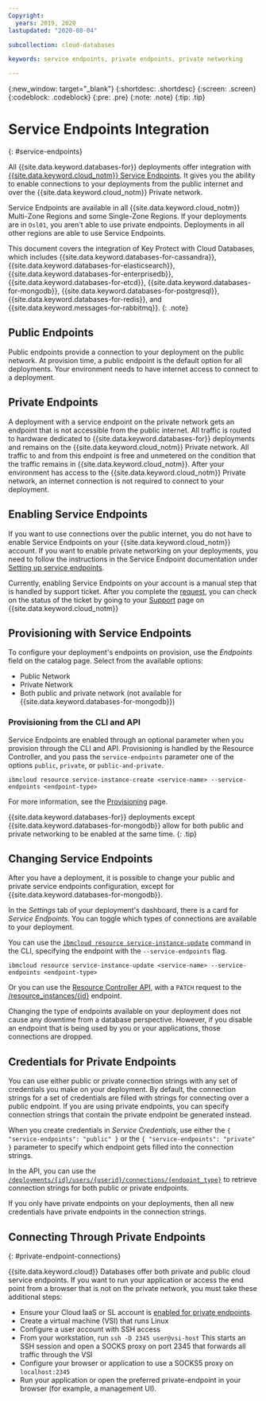 ```yaml
---
Copyright:
  years: 2019, 2020
lastupdated: "2020-08-04"

subcollection: cloud-databases

keywords: service endpoints, private endpoints, private networking

---
```


{:new_window: target="_blank"}
{:shortdesc: .shortdesc}
{:screen: .screen}
{:codeblock: .codeblock}
{:pre: .pre}
{:note: .note}
{:tip: .tip}

# Service Endpoints Integration
{: #service-endpoints}

All {{site.data.keyword.databases-for}} deployments offer integration with [{{site.data.keyword.cloud_notm}} Service Endpoints](/docs/account?topic=account-service-endpoints-overview#about). It gives you the ability to enable connections to your deployments from the public internet and over the {{site.data.keyword.cloud_notm}} Private network.

Service Endpoints are available in all {{site.data.keyword.cloud_notm}} Multi-Zone Regions and some Single-Zone Regions. If your deployments are in `Osl01`, you aren't able to use private endpoints. Deployments in all other regions are able to use Service Endpoints.

This document covers the integration of Key Protect with Cloud Databases, which includes {{site.data.keyword.databases-for-cassandra}}, {{site.data.keyword.databases-for-elasticsearch}}, {{site.data.keyword.databases-for-enterprisedb}}, {{site.data.keyword.databases-for-etcd}}, {{site.data.keyword.databases-for-mongodb}}, {{site.data.keyword.databases-for-postgresql}}, {{site.data.keyword.databases-for-redis}}, and {{site.data.keyword.messages-for-rabbitmq}}.
{: .note}

## Public Endpoints

Public endpoints provide a connection to your deployment on the public network. At provision time, a public endpoint is the default option for all deployments. Your environment needs to have internet access to connect to a deployment.

## Private Endpoints

A deployment with a service endpoint on the private network gets an endpoint that is not accessible from the public internet. All traffic is routed to hardware dedicated to {{site.data.keyword.databases-for}} deployments and remains on the {{site.data.keyword.cloud_notm}} Private network. All traffic to and from this endpoint is free and unmetered on the condition that the traffic remains in {{site.data.keyword.cloud_notm}}. After your environment has access to the {{site.data.keyword.cloud_notm}} Private network, an internet connection is not required to connect to your deployment.

## Enabling Service Endpoints

If you want to use connections over the public internet, you do not have to enable Service Endpoints on your {{site.data.keyword.cloud_notm}} account. If you want to enable private networking on your deployments, you need to follow the instructions in the Service Endpoint documentation under [Setting up service endpoints](/docs/account?topic=account-vrf-service-endpoint#cs_cli_install_steps).

Currently, enabling Service Endpoints on your account is a manual step that is handled by support ticket. After you complete the [request](/docs/account?topic=account-vrf-service-endpoint#cs_cli_install_steps), you can check on the status of the ticket by going to your [Support](https://cloud.ibm.com/unifiedsupport/cases/manage) page on {{site.data.keyword.cloud_notm}}

## Provisioning with Service Endpoints

To configure your deployment's endpoints on provision, use the _Endpoints_ field on the catalog page. Select from the available options:
- Public Network
- Private Network
- Both public and private network (not available for {{site.data.keyword.databases-for-mongodb}})

### Provisioning from the CLI and API

Service Endpoints are enabled through an optional parameter when you provision through the CLI and API. Provisioning is handled by the Resource Controller, and you pass the `service-endpoints` parameter one of the options `public`, `private`, or `public-and-private`. 
```
ibmcloud resource service-instance-create <service-name> --service-endpoints <endpoint-type>
```

For more information, see the [Provisioning](/docs/cloud-databases?topic=cloud-databases-provisioning) page.

{{site.data.keyword.databases-for}} deployments except {{site.data.keyword.databases-for-mongodb}} allow for both public and private networking to be enabled at the same time.
{: .tip}

## Changing Service Endpoints

After you have a deployment, it is possible to change your public and private service endpoints configuration, except for {{site.data.keyword.databases-for-mongodb}}. 

In the _Settings_ tab of your deployment's dashboard, there is a card for _Service Endpoints_. You can toggle which types of connections are available to your deployment.

You can use the [`ibmcloud resource service-instance-update`](/docs/cli?topic=cli-ibmcloud_commands_resource#ibmcloud_resource_service_instance_update) command in the CLI, specifying the endpoint with the `--service-endpoints` flag.
```
ibmcloud resource service-instance-update <service-name> --service-endpoints <endpoint-type>
```

Or you can use the [Resource Controller API](https://cloud.ibm.com/apidocs/resource-controller), with a `PATCH` request to the [/resource_instances/{id}](https://cloud.ibm.com/apidocs/resource-controller#update-a-resource-instance) endpoint.

Changing the type of endpoints available on your deployment does not cause any downtime from a database perspective. However, if you disable an endpoint that is being used by you or your applications, those connections are dropped.

## Credentials for Private Endpoints

You can use either public or private connection strings with any set of credentials you make on your deployment. By default, the connection strings for a set of credentials are filled with strings for connecting over a public endpoint. If you are using private endpoints, you can specify connection strings that contain the private endpoint be generated instead. 

When you create credentials in _Service Credentials_, use either the `{ "service-endpoints": "public" }` or the `{ "service-endpoints": "private" }` parameter to specify which endpoint gets filled into the connection strings. 

In the API, you can use the [`/deployments/{id}/users/{userid}/connections/{endpoint_type}`](https://{DomainName}/apidocs/cloud-databases-api#discover-connection-information-for-a-deployment-f-e81026) to retrieve connection strings for both public or private endpoints.

If you only have private endpoints on your deployments, then all new credentials have private endpoints in the connection strings.

## Connecting Through Private Endpoints
{: #private-endpoint-connections}

{{site.data.keyword.cloud}} Databases offer both private and public cloud service endpoints. If you want to run your application or access the end point from a browser that is not on the private network, you must take these additional steps: 
  
* Ensure your Cloud IaaS or SL account is [enabled for private endpoints](https://cloud.ibm.com/docs/account?topic=account-service-endpoints-overview).
* Create a virtual machine (VSI) that runs Linux
* Configure a user account with SSH access
* From your workstation, run `ssh -D 2345 user@vsi-host` This starts an SSH session and open a SOCKS proxy on port 2345 that forwards all traffic through the VSI
* Configure your browser or application to use a SOCKS5 proxy on `localhost:2345`
* Run your application or open the preferred private-endpoint in your browser (for example, a management UI).
